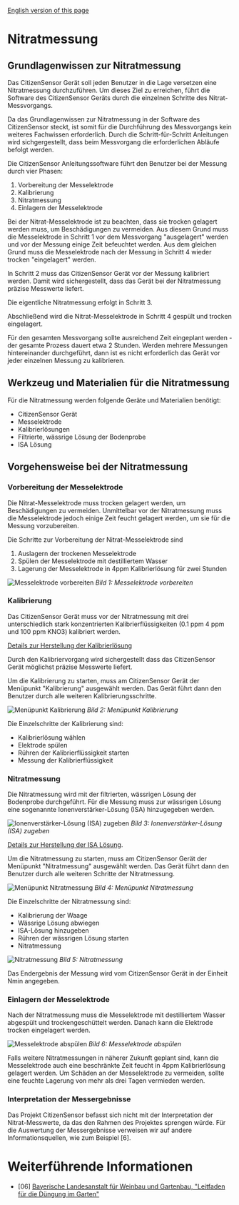 [English version of this page](https://github.com/CitizenSensor/CitizenSensor/blob/master/Wiki/CS_Usage_Measurement.md)

# Nitratmessung #

## Grundlagenwissen zur Nitratmessung ##

Das CitizenSensor Gerät soll jeden Benutzer in die Lage versetzen eine Nitratmessung durchzuführen. Um dieses Ziel zu erreichen, führt die Software des CitizenSensor Geräts durch die einzelnen Schritte des Nitrat-Messvorgangs.

Da das Grundlagenwissen zur Nitratmessung in der Software des CitizenSensor steckt, ist somit für die Durchführung des Messvorgangs kein weiteres Fachwissen erforderlich. Durch die Schritt-für-Schritt Anleitungen wird sichgergestellt, dass beim Messvorgang die erforderlichen Abläufe befolgt werden.

Die CitizenSensor Anleitungssoftware führt den Benutzer bei der Messung durch vier Phasen:

1. Vorbereitung der Messelektrode
2. Kalibrierung
3. Nitratmessung
4. Einlagern der Messelektrode

Bei der Nitrat-Messelektrode ist zu beachten, dass sie trocken gelagert werden muss, um Beschädigungen zu vermeiden. Aus diesem Grund muss die Messelektrode in Schritt 1 vor dem Messvorgang "ausgelagert" werden und vor der Messung einige Zeit befeuchtet werden. Aus dem gleichen Grund muss die Messelektrode nach der Messung in Schritt 4 wieder trocken "eingelagert" werden.

In Schritt 2 muss das CitizenSensor Gerät vor der Messung kalibriert werden. Damit wird sichergestellt, dass das Gerät bei der Nitratmessung präzise Messwerte liefert.

Die eigentliche Nitratmessung erfolgt in Schritt 3. 

Abschließend wird die Nitrat-Messelektrode in Schritt 4 gespült und trocken eingelagert.

Für den gesamten Messvorgang sollte ausreichend Zeit eingeplant werden - der gesamte Prozess dauert etwa 2 Stunden. Werden mehrere Messungen hintereinander durchgeführt, dann ist es nicht erforderlich das Gerät vor jeder einzelnen Messung zu kalibrieren.

## Werkzeug und Materialien für die Nitratmessung ##

Für die Nitratmessung werden folgende Geräte und Materialien benötigt:

- CitizenSensor Gerät
- Messelektrode
- Kalibrierlösungen
- Filtrierte, wässrige Lösung der Bodenprobe
- ISA Lösung

## Vorgehensweise bei der Nitratmessung ##

### Vorbereitung der Messelektrode ###

Die Nitrat-Messelektrode muss trocken gelagert werden, um Beschädigungen zu vermeiden. Unmittelbar vor der Nitratmessung muss die Messelektrode jedoch einige Zeit feucht gelagert werden, um sie für die Messung vorzubereiten.

Die Schritte zur Vorbereitung der Nitrat-Messelektrode sind

1. Auslagern der trockenen Messelektrode
2. Spülen der Messelektrode mit destilliertem Wasser
3. Lagerung der Messelektrode in 4ppm Kalibrierlösung für zwei Stunden

![Messelektrode vorbereiten](https://github.com/CitizenSensor/CitizenSensor/blob/master/Wiki/images/BlankImage.jpg?raw=true)
_Bild 1: Messelektrode vorbereiten_

### Kalibrierung ###

Das CitizenSensor Gerät muss vor der Nitratmessung mit drei unterschiedlich stark konzentrierten Kalibrierflüssigkeiten (0.1 ppm 4 ppm und 100 ppm KNO3) kalibriert werden.

[Details zur Herstellung der Kalibrierlösung](https://github.com/CitizenSensor/CitizenSensor/blob/master/Wiki/CS_Usage_Preparation-DE)

Durch den Kalibriervorgang wird sichergestellt dass das CitizenSensor Gerät möglichst präzise Messwerte liefert.

Um die Kalibrierung zu starten, muss am CitizenSensor Gerät der Menüpunkt "Kalibrierung" ausgewählt werden. Das Gerät führt dann den Benutzer durch alle weiteren Kalibrierungsschritte.

![Menüpunkt Kalibrierung](https://github.com/CitizenSensor/CitizenSensor/blob/master/Wiki/images/BlankImage.jpg?raw=true)
_Bild 2: Menüpunkt Kalibrierung_

Die Einzelschritte der Kalibrierung sind: 
- Kalibrierlösung wählen
- Elektrode spülen
- Rühren der Kalibrierflüssigkeit starten
- Messung der Kalibrierflüssigkeit

### Nitratmessung ###

Die Nitratmessung wird mit der filtrierten, wässrigen Lösung der Bodenprobe durchgeführt. Für die Messung muss zur wässrigen Lösung eine sogenannte Ionenverstärker-Lösung (ISA) hinzugegeben werden.

![Ionenverstärker-Lösung (ISA) zugeben](https://github.com/CitizenSensor/CitizenSensor/blob/master/Wiki/images/BlankImage.jpg?raw=true)
_Bild 3: Ionenverstärker-Lösung (ISA) zugeben_

[Details zur Herstellung der ISA Lösung](https://github.com/CitizenSensor/CitizenSensor/blob/master/Wiki/CS_Usage_Preparation-DE).

Um die Nitratmessung zu starten, muss am CitizenSensor Gerät der Menüpunkt "Nitratmessung" ausgewählt werden. Das Gerät führt dann den Benutzer durch alle weiteren Schritte der Nitratmessung.

![Menüpunkt Nitratmessung](https://github.com/CitizenSensor/CitizenSensor/blob/master/Wiki/images/BlankImage.jpg?raw=true)
_Bild 4: Menüpunkt Nitratmessung_

Die Einzelschritte der Nitratmessung sind: 
- Kalibrierung der Waage
- Wässrige Lösung abwiegen
- ISA-Lösung hinzugeben
- Rühren der wässrigen Lösung starten
- Nitratmessung

![Nitratmessung](https://github.com/CitizenSensor/CitizenSensor/blob/master/Wiki/images/BlankImage.jpg?raw=true)
_Bild 5: Nitratmessung_

Das Endergebnis der Messung wird vom CitizenSensor Gerät in der Einheit Nmin angegeben. 

### Einlagern der Messelektrode ###

Nach der Nitratmessung muss die Messelektrode mit destilliertem Wasser abgespült und trockengeschüttelt werden. Danach kann die Elektrode trocken eingelagert werden.

![Messelektrode abspülen](https://github.com/CitizenSensor/CitizenSensor/blob/master/Wiki/images/BlankImage.jpg?raw=true)
_Bild 6: Messelektrode abspülen_

Falls weitere Nitratmessungen in näherer Zukunft geplant sind, kann die Messelektrode auch eine beschränkte Zeit feucht in 4ppm Kalibrierlösung gelagert werden. Um Schäden an der Messelektrode zu vermeiden, sollte eine feuchte Lagerung von mehr als drei Tagen vermieden werden.

### Interpretation der Messergebnisse ###

Das Projekt CitizenSensor befasst sich nicht mit der Interpretation der Nitrat-Messwerte, da das den Rahmen des Projektes sprengen würde. Für die Auswertung der Messergebnisse verweisen wir auf andere Informationsquellen, wie zum Beispiel [6]. 

# Weiterführende Informationen #

- [06] [Bayerische Landesanstalt für Weinbau und Gartenbau, "Leitfaden für die Düngung im Garten"](http://www.lwg.bayern.de/mam/cms06/gartenakademie/dateien/duengungsbrosch%C3%BCre_bericht_2.pdf)

